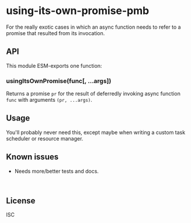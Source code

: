 ﻿
<!--#echo json="package.json" key="name" underline="=" -->
using-its-own-promise-pmb
=========================
<!--/#echo -->

<!--#echo json="package.json" key="description" -->
For the really exotic cases in which an async function needs to refer to a
promise that resulted from its invocation.
<!--/#echo -->



API
---

This module ESM-exports one function:

### usingItsOwnPromise(func[, ...args])

Returns a promise `pr` for the result of deferredly invoking
async function `func` with arguments `(pr, ...args)`.



Usage
-----

You'll probably never need this, except maybe when writing a custom
task scheduler or resource manager.


<!--#toc stop="scan" -->



Known issues
------------

* Needs more/better tests and docs.




&nbsp;


License
-------
<!--#echo json="package.json" key=".license" -->
ISC
<!--/#echo -->

